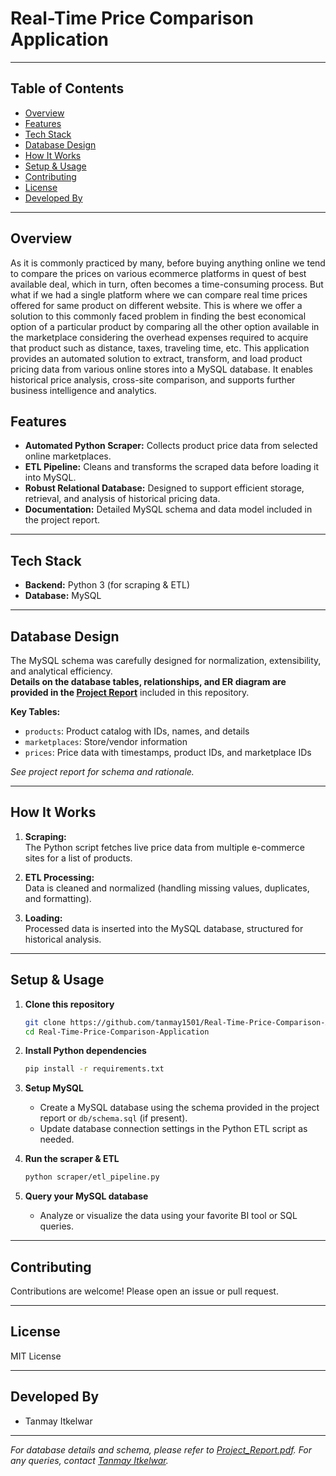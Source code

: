 
# Real-Time Price Comparison Application

---

## Table of Contents

- [Overview](#overview)
- [Features](#features)
- [Tech Stack](#tech-stack)
- [Database Design](#database-design)
- [How It Works](#how-it-works)
- [Setup & Usage](#setup--usage)
- [Contributing](#contributing)
- [License](#license)
- [Developed By](#developed-by)

---

## Overview


As it is commonly practiced by many, before buying anything online we tend to compare the prices on various ecommerce platforms in quest of best available deal, which in turn, often becomes a time-consuming process. But what if we had a single platform where we can compare real time prices offered for same product on different website. This is where we offer a solution to this commonly faced problem in finding the best economical option of a particular product by comparing all the other option available in the marketplace considering the overhead expenses required to acquire that product such as distance, taxes, traveling time, etc.
This application provides an automated solution to extract, transform, and load product pricing data from various online stores into a MySQL database. It enables historical price analysis, cross-site comparison, and supports further business intelligence and analytics.

## Features

- **Automated Python Scraper:** Collects product price data from selected online marketplaces.
- **ETL Pipeline:** Cleans and transforms the scraped data before loading it into MySQL.
- **Robust Relational Database:** Designed to support efficient storage, retrieval, and analysis of historical pricing data.
- **Documentation:** Detailed MySQL schema and data model included in the project report.

---

## Tech Stack

- **Backend:** Python 3 (for scraping & ETL)
- **Database:** MySQL

---

## Database Design

The MySQL schema was carefully designed for normalization, extensibility, and analytical efficiency.  
**Details on the database tables, relationships, and ER diagram are provided in the [Project Report](./Project_Report.pdf)** included in this repository.

**Key Tables:**
- `products`: Product catalog with IDs, names, and details
- `marketplaces`: Store/vendor information
- `prices`: Price data with timestamps, product IDs, and marketplace IDs

*See project report for schema and rationale.*

---

## How It Works

1. **Scraping:**  
   The Python script fetches live price data from multiple e-commerce sites for a list of products.

2. **ETL Processing:**  
   Data is cleaned and normalized (handling missing values, duplicates, and formatting).

3. **Loading:**  
   Processed data is inserted into the MySQL database, structured for historical analysis.

---

## Setup & Usage

1. **Clone this repository**
    ```sh
    git clone https://github.com/tanmay1501/Real-Time-Price-Comparison-Application.git
    cd Real-Time-Price-Comparison-Application
    ```

2. **Install Python dependencies**
    ```sh
    pip install -r requirements.txt
    ```

3. **Setup MySQL**
    - Create a MySQL database using the schema provided in the project report or `db/schema.sql` (if present).
    - Update database connection settings in the Python ETL script as needed.

4. **Run the scraper & ETL**
    ```sh
    python scraper/etl_pipeline.py
    ```

5. **Query your MySQL database**
    - Analyze or visualize the data using your favorite BI tool or SQL queries.

---

## Contributing

Contributions are welcome! Please open an issue or pull request.

---

## License

MIT License

---

## Developed By

- Tanmay Itkelwar

---

*For database details and schema, please refer to [Project_Report.pdf](./Project_Report.pdf). For any queries, contact [Tanmay Itkelwar](mailto:tanmay1501@gmail.com).*

